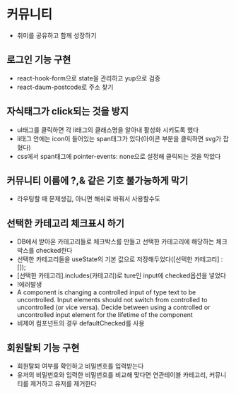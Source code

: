 # 커뮤니티

- 취미를 공유하고 함께 성장하기

## 로그인 기능 구현

- react-hook-form으로 state을 관리하고 yup으로 검증
- react-daum-postcode로 주소 찾기

## 자식태그가 click되는 것을 방지

- ul태그를 클릭하면 각 li태그의 클래스명을 알아내 활성화 시키도록 했다
- li태그 안에는 icon이 들어있는 span태그가 있다(아이콘 부분을 클릭하면 svg가 잡혔다)
- css에서 span태그에 pointer-events: none으로 설정해 클릭되는 것을 막았다

## 커뮤니티 이름에 ?,& 같은 기호 불가능하게 막기

- 라우팅할 때 문제생김, 아니면 해쉬로 바꿔서 사용할수도

## 선택한 카테고리 체크표시 하기

- DB에서 받아온 카테고리들로 체크박스를 만들고 선택한 카테고리에 해당하는 체크박스를 checked한다
- 선택한 카테고리들을 useState의 기본 값으로 저장해두었다([선택한 카테고리] : []);
- [선택한 카테고리].includes(카테고리)로 ture인 input에 checked옵션을 넣었다
- !에러발생
- A component is changing a controlled input of type text to be uncontrolled. Input elements should not switch from controlled to uncontrolled (or vice versa). Decide between using a controlled or uncontrolled input element for the lifetime of the component
- 비제어 컴포넌트의 경우 defaultChecked를 사용

## 회원탈퇴 기능 구현

- 회원탈퇴 여부를 확인하고 비밀번호를 입력받는다
- 유저의 비밀번호와 입력한 비밀번호를 비교해 맞다면 연관테이블 카테고리, 커뮤니티를 제거하고 유저를 제거한다
